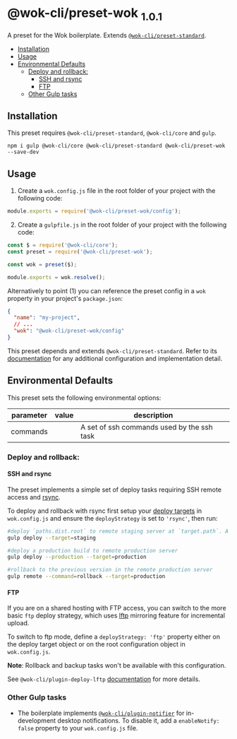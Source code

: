 # @wok-cli/preset-wok <sub>1.0.1<sub>

A preset for the Wok boilerplate. Extends [`@wok-cli/preset-standard`](/packages/preset-standard/).

<!-- TOC -->

- [Installation](#installation)
- [Usage](#usage)
- [Environmental Defaults](#environmental-defaults)
  - [Deploy and rollback:](#deploy-and-rollback)
    - [SSH and rsync](#ssh-and-rsync)
    - [FTP](#ftp)
  - [Other Gulp tasks](#other-gulp-tasks)

<!-- /TOC -->

## Installation

This preset requires `@wok-cli/preset-standard`, `@wok-cli/core` and `gulp`.

```
npm i gulp @wok-cli/core @wok-cli/preset-standard @wok-cli/preset-wok --save-dev
```

## Usage

1. Create a `wok.config.js` file in the root folder of your project with the following code:

```js
module.exports = require('@wok-cli/preset-wok/config');
```

2. Create a `gulpfile.js` in the root folder of your project with the following code:

```js
const $ = require('@wok-cli/core');
const preset = require('@wok-cli/preset-wok');

const wok = preset($);

module.exports = wok.resolve();
```

Alternatively to point (1) you can reference the preset config in a `wok` property in your project's `package.json`:

```json
{
  "name": "my-project",
  // ...
  "wok": "@wok-cli/preset-wok/config"
}
```

This preset depends and extends `@wok-cli/preset-standard`. Refer to its [documentation](/packages/preset-standard/) for any additional configuration and implementation detail.

## Environmental Defaults

This preset sets the following environmental options:

| parameter | value | description                                |
| --------- | ----- | ------------------------------------------ |
| commands  |       | A set of ssh commands used by the ssh task |

### Deploy and rollback:

#### SSH and rsync

The preset implements a simple set of deploy tasks requiring SSH remote access and [rsync](https://rsync.samba.org).

To deploy and rollback with rsync first setup your [deploy targets](packages/core/cli#deploy-targets) in `wok.config.js` and ensure the `deployStrategy` is set to `'rsync'`, then run:

```bash
#deploy `paths.dist.root` to remote staging server at `target.path`. A backup of the deploy target folder (`target.path`) will be stored in `target.backup`.
gulp deploy --target=staging

#deploy a production build to remote production server
gulp deploy --production --target=production

#rollback to the previous version in the remote production server
gulp remote --command=rollback --target=production
```

#### FTP

If you are on a shared hosting with FTP access, you can switch to the more basic `ftp` deploy strategy, which uses [lftp](http://lftp.yar.ru) mirroring feature for incremental upload.

To switch to ftp mode, define a `deployStrategy: 'ftp'` property either on the deploy target object or on the root configuration object in `wok.config.js`.

**Note**: Rollback and backup tasks won't be available with this configuration.

See `@wok-cli/plugin-deploy-lftp` [documentation](/packages/plugin-deploy-lftp/) for more details.

### Other Gulp tasks

- The boilerplate implements [`@wok-cli/plugin-notifier`](/packages/plugin-notifier/) for in-development desktop notifications. To disable it, add a `enableNotify: false` property to your `wok.config.js` file.
